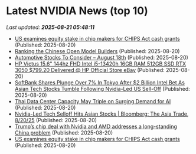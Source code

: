 # Latest NVIDIA News (top 10)
_Last updated: **2025-08-21 05:48:11**_

- [US examines equity stake in chip makers for CHIPS Act cash grants](https://economictimes.indiatimes.com/tech/technology/us-examines-equity-stake-in-chip-makers-for-chips-act-cash-grants-sources-say/articleshow/123401613.cms) (Published: 2025-08-20)
- [Ranking the Chinese Open Model Builders](https://www.interconnects.ai/p/chinas-top-19-open-model-labs) (Published: 2025-08-20)
- [Automotive Stocks To Consider – August 18th](https://www.etfdailynews.com/2025/08/20/automotive-stocks-to-consider-august-18th/) (Published: 2025-08-20)
- [HP Victus 15.6" 144hz FHD Intel i5-13420h 16GB RAM 512GB SSD RTX 3050 $799.20 Delivered @ HP Official Store eBay](https://www.ozbargain.com.au/node/920567) (Published: 2025-08-20)
- [SoftBank Shares Plunge Over 7% In Tokyo After $2 Billion Intel Bet As Asian Tech Stocks Tumble Following Nvidia-Led US Sell-Off](https://biztoc.com/x/38123dd3979488f8) (Published: 2025-08-20)
- [Thai Data Center Capacity May Triple on Surging Demand for AI](https://finance.yahoo.com/news/thai-data-center-capacity-may-041147405.html) (Published: 2025-08-20)
- [Nvidia-Led Tech Selloff Hits Asian Stocks | Bloomberg: The Asia Trade, 8/20/25](https://biztoc.com/x/133f3ce07ccca152) (Published: 2025-08-20)
- [Trump’s chip deal with Nvidia and AMD addresses a long-standing China problem](https://www.americanthinker.com/blog/2025/08/trump_s_chip_deal_with_nvidia_and_amd_addresses_a_long_standing_china_problem.html) (Published: 2025-08-20)
- [US examines equity stake in chip makers for CHIPS Act cash grants](https://indianexpress.com/article/technology/artificial-intelligence/us-examines-equity-stake-in-chip-makers-for-chips-act-cash-grants-10199899/) (Published: 2025-08-20)
